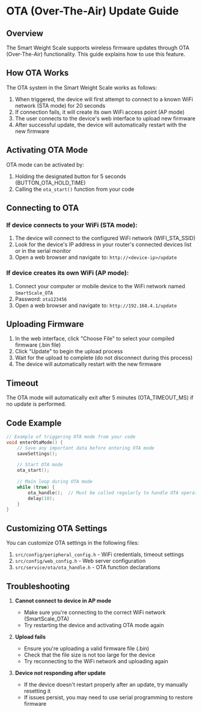 # OTA (Over-The-Air) Update Guide

## Overview

The Smart Weight Scale supports wireless firmware updates through OTA (Over-The-Air) functionality. This guide explains how to use this feature.

## How OTA Works

The OTA system in the Smart Weight Scale works as follows:

1. When triggered, the device will first attempt to connect to a known WiFi network (STA mode) for 20 seconds
2. If connection fails, it will create its own WiFi access point (AP mode)
3. The user connects to the device's web interface to upload new firmware
4. After successful update, the device will automatically restart with the new firmware

## Activating OTA Mode

OTA mode can be activated by:

1. Holding the designated button for 5 seconds (BUTTON_OTA_HOLD_TIME)
2. Calling the `ota_start()` function from your code

## Connecting to OTA

### If device connects to your WiFi (STA mode):

1. The device will connect to the configured WiFi network (WIFI_STA_SSID)
2. Look for the device's IP address in your router's connected devices list or in the serial monitor
3. Open a web browser and navigate to: `http://<device-ip>/update`

### If device creates its own WiFi (AP mode):

1. Connect your computer or mobile device to the WiFi network named `SmartScale_OTA`
2. Password: `ota123456`
3. Open a web browser and navigate to: `http://192.168.4.1/update`

## Uploading Firmware

1. In the web interface, click "Choose File" to select your compiled firmware (.bin file)
2. Click "Update" to begin the upload process
3. Wait for the upload to complete (do not disconnect during this process)
4. The device will automatically restart with the new firmware

## Timeout

The OTA mode will automatically exit after 5 minutes (OTA_TIMEOUT_MS) if no update is performed.

## Code Example

```cpp
// Example of triggering OTA mode from your code
void enterOtaMode() {
    // Save any important data before entering OTA mode
    saveSettings();
  
    // Start OTA mode
    ota_start();
  
    // Main loop during OTA mode
    while (true) {
        ota_handle();  // Must be called regularly to handle OTA operations
        delay(10);
    }
}
```

## Customizing OTA Settings

You can customize OTA settings in the following files:

1. `src/config/peripheral_config.h` - WiFi credentials, timeout settings
2. `src/config/web_config.h` - Web server configuration
3. `src/service/ota/ota_handle.h` - OTA function declarations

## Troubleshooting

1. **Cannot connect to device in AP mode**

   - Make sure you're connecting to the correct WiFi network (SmartScale_OTA)
   - Try restarting the device and activating OTA mode again
2. **Upload fails**

   - Ensure you're uploading a valid firmware file (.bin)
   - Check that the file size is not too large for the device
   - Try reconnecting to the WiFi network and uploading again
3. **Device not responding after update**

   - If the device doesn't restart properly after an update, try manually resetting it
   - If issues persist, you may need to use serial programming to restore firmware

